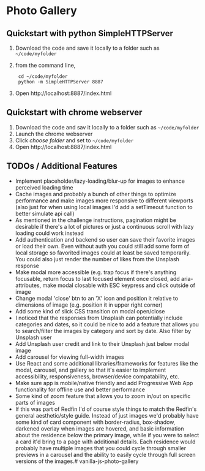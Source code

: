 # Photo Gallery

## Quickstart with python SimpleHTTPServer
1. Download the code and save it locally to a folder such as `~/code/myfolder`
2. from the command line,

        cd ~/code/myfolder
        python -m SimpleHTTPServer 8887

3. Open http://localhost:8887/index.html

## Quickstart with chrome webserver

1. Download the code and sav it locally to a folder such as `~/code/myfolder`
2. Launch the chrome webserver
3. Click *choose folder* and set to `~/code/myfolder`
4. Open http://localhost:8887/index.html

[cws]: https://chrome.google.com/webstore/detail/web­server­for­chrome/ofhbbkphhbklhfoeikjpcbhemlocgigb?hl=en
[code]:https://drive.google.com/open?id=1S5mLGgLd9JGM1jmlaely0N2vEMGn6x-I

## TODOs / Additional Features

- Implement placeholder/lazy-loading/blur-up for images to enhance perceived loading time
- Cache images and probably a bunch of other things to optimize performance and make images more responsive to different viewports (also just for when using local images I'd add a setTimeout function to better simulate api call)
- As mentioned in the challenge instructions, pagination might be desirable if there's a lot of pictures or just a continuous scroll with lazy loading could work instead
- Add authentication and backend so user can save their favorite images or load their own. Even without auth you could still add some form of local storage so favorited images could at least be saved temporarily. You could also just render the number of likes from the Unsplash response
- Make modal more accessible (e.g. trap focus if there's anything focusable, return focus to last focused element once closed, add aria-attributes, make modal closable with ESC keypress and click outside of image
- Change modal 'close' btn to an 'X' icon and position it relative to dimensions of image (e.g. position it in upper right corner) 
- Add some kind of slick CSS transition on modal open/close
- I noticed that the responses from Unsplash can potentially include categories and dates, so it could be nice to add a feature that allows you to search/filter the images by category and sort by date. Also filter by Unsplash user
- Add Unsplash user credit and link to their Unsplash just below modal image
- Add carousel for viewing full-width images
- Use React and some additional libraries/frameworks for features like the modal, carousel, and gallery so that it's easier to implement accessibility, responsiveness, browser/device compatability, etc. 
- Make sure app is mobile/native friendly and add Progressive Web App functionality for offline use and better performance
- Some kind of zoom feature that allows you to zoom in/out on specific parts of images
- If this was part of Redfin I'd of course style things to match the Redfin's general aesthetic/style guide. Instead of just images we'd probably have some kind of card component with border-radius, box-shadow, darkened overlay when images are hovered, and basic information about the residence below the primary image, while if you were to select a card it'd bring to a page with additional details. Each residence would probably have multiple images that you could cycle through smaller previews in a carousel and the ability to easily cycle through full screen versions of the images.# vanilla-js-photo-gallery
